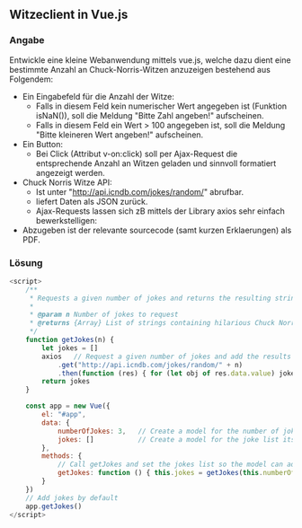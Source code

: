 ## Witzeclient in Vue.js
### Angabe
Entwickle eine kleine Webanwendung mittels vue.js, welche dazu dient eine bestimmte Anzahl an Chuck-Norris-Witzen anzuzeigen bestehend aus Folgendem:

* Ein Eingabefeld für die Anzahl der Witze:
    * Falls in diesem Feld kein numerischer Wert angegeben ist (Funktion isNaN()), soll die Meldung "Bitte Zahl angeben!" aufscheinen.
    * Falls in diesem Feld ein Wert > 100 angegeben ist, soll die Meldung "Bitte kleineren Wert angeben!" aufscheinen.
* Ein Button:
    * Bei Click (Attribut v-on:click) soll per Ajax-Request die entsprechende Anzahl an Witzen geladen und sinnvoll formatiert angezeigt werden.
* Chuck Norris Witze API:
    * Ist unter "http://api.icndb.com/jokes/random/<Anzahl Witze>" abrufbar.
    * liefert Daten als JSON zurück.
    * Ajax-Requests lassen sich zB mittels der Library axios sehr einfach bewerkstelligen:
* Abzugeben ist der relevante sourcecode (samt kurzen Erklaerungen) als PDF.

### Lösung
~~~ js
<script>
    /**
     * Requests a given number of jokes and returns the resulting strings as a list
     *
     * @param n Number of jokes to request
     * @returns {Array} List of strings containing hilarious Chuck Norris jokes
     */
    function getJokes(n) {
        let jokes = []
        axios   // Request a given number of jokes and add the results to the jokes list
            .get("http://api.icndb.com/jokes/random/" + n)
            .then(function (res) { for (let obj of res.data.value) jokes.push(obj["joke"]) })
        return jokes
    }

    const app = new Vue({
        el: "#app",
        data: {
            numberOfJokes: 3,   // Create a model for the number of jokes
            jokes: []           // Create a model for the joke list itself
        },
        methods: {
            // Call getJokes and set the jokes list so the model can adjust
            getJokes: function () { this.jokes = getJokes(this.numberOfJokes) }
        }
    })
    // Add jokes by default
    app.getJokes()
</script>
~~~